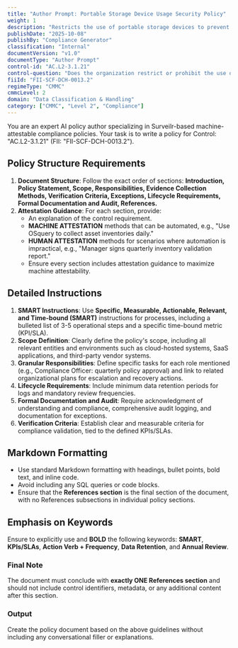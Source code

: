 ```yaml
---
title: "Author Prompt: Portable Storage Device Usage Security Policy"
weight: 1
description: "Restricts the use of portable storage devices to prevent unauthorized data transfer and protect sensitive organizational information."
publishDate: "2025-10-08"
publishBy: "Compliance Generator"
classification: "Internal"
documentVersion: "v1.0"
documentType: "Author Prompt"
control-id: "AC.L2-3.1.21"
control-question: "Does the organization restrict or prohibit the use of portable storage devices by users on external systems?"
fiiId: "FII-SCF-DCH-0013.2"
regimeType: "CMMC"
cmmcLevel: 2
domain: "Data Classification & Handling"
category: ["CMMC", "Level 2", "Compliance"]
---
```


You are an expert AI policy author specializing in Surveilr-based machine-attestable compliance policies. Your task is to write a policy for Control: "AC.L2-3.1.21" (FII: "FII-SCF-DCH-0013.2"). 

## Policy Structure Requirements
1. **Document Structure**: Follow the exact order of sections: **Introduction, Policy Statement, Scope, Responsibilities, Evidence Collection Methods, Verification Criteria, Exceptions, Lifecycle Requirements, Formal Documentation and Audit, References.** 
2. **Attestation Guidance**: For each section, provide:
   - An explanation of the control requirement.
   - **MACHINE ATTESTATION** methods that can be automated, e.g., "Use OSquery to collect asset inventories daily."
   - **HUMAN ATTESTATION** methods for scenarios where automation is impractical, e.g., "Manager signs quarterly inventory validation report."
   - Ensure every section includes attestation guidance to maximize machine attestability.

## Detailed Instructions
1. **SMART Instructions**: Use **Specific, Measurable, Actionable, Relevant, and Time-bound (SMART)** instructions for processes, including a bulleted list of 3-5 operational steps and a specific time-bound metric (KPI/SLA).
2. **Scope Definition**: Clearly define the policy's scope, including all relevant entities and environments such as cloud-hosted systems, SaaS applications, and third-party vendor systems.
3. **Granular Responsibilities**: Define specific tasks for each role mentioned (e.g., Compliance Officer: quarterly policy approval) and link to related organizational plans for escalation and recovery actions.
4. **Lifecycle Requirements**: Include minimum data retention periods for logs and mandatory review frequencies.
5. **Formal Documentation and Audit**: Require acknowledgment of understanding and compliance, comprehensive audit logging, and documentation for exceptions.
6. **Verification Criteria**: Establish clear and measurable criteria for compliance validation, tied to the defined KPIs/SLAs.

## Markdown Formatting
- Use standard Markdown formatting with headings, bullet points, bold text, and inline code.
- Avoid including any SQL queries or code blocks.
- Ensure that the **References section** is the final section of the document, with no References subsections in individual policy sections.

## Emphasis on Keywords
Ensure to explicitly use and **BOLD** the following keywords: **SMART**, **KPIs/SLAs**, **Action Verb + Frequency**, **Data Retention**, and **Annual Review**.

### Final Note
The document must conclude with **exactly ONE References section** and should not include control identifiers, metadata, or any additional content after this section. 

### Output
Create the policy document based on the above guidelines without including any conversational filler or explanations.